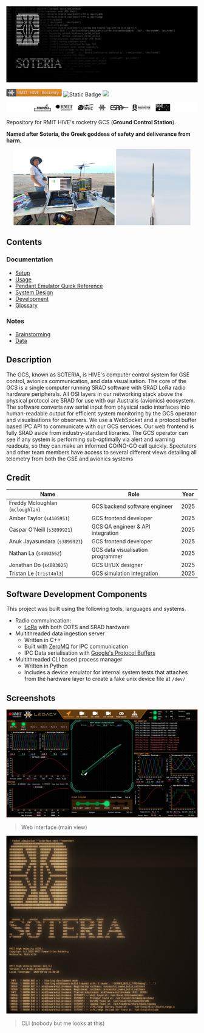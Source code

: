 <img height=200px src="docs/assets/graphical-banner.png">

<p>
    <img src="https://raw.githubusercontent.com/RMIT-Competition-Rocketry/.github/refs/heads/main/assets/hive_badge.svg" height="20rem">
    <img alt="Static Badge" src="https://img.shields.io/badge/status-Deployed_for_IREC-limegreen">
    <img src="https://github.com/RMIT-Competition-Rocketry/GCS/actions/workflows/build_and_test_cpp.yml/badge.svg" height="20rem">
    <!-- <img src="https://img.shields.io/github/v/release/RMIT-Competition-Rocketry/GCS?label=version" height="20rem"> -->
</p>

![banner](docs/assets/banner.png)

Repository for RMIT HIVE's rocketry GCS (**Ground Control Station**). 

**Named after Soteria, the Greek goddess of safety and deliverance from harm.**

<p align="center">
  <img src="docs/assets/serp2launchSetup.jpg" height="200px"/>
  <img src="docs/assets/serp2launch.jpg" height="200px">
</p>

## Contents

### Documentation

- [Setup](docs/setup.md)
- [Usage](docs/usage.md)
- [Pendant Emulator Quick Reference](docs/pendant_emulator.md)
- [System Design](docs/system_design.md)
- [Development](docs/development.md)
- [Glossary](docs/glossary.md)

### Notes

- [Brainstorming](notes/brainstorming.md)
- [Data](notes/data.md)


## Description

The GCS, known as SOTERIA, is HIVE's computer control system for GSE control, avionics communication, and data visualisation. The core of the GCS is a single computer running SRAD software with SRAD LoRa radio hardware peripherals. All OSI layers in our networking stack above the physical protocol are SRAD for use with our Australis (avionics) ecosystem. The software converts raw serial input from physical radio interfaces into human-readable output for efficient system monitoring by the GCS operator and visualisations for observers. We use a WebSocket and a protocol buffer based IPC API to communicate with our GCS services. Our web frontend is fully SRAD aside from industry-standard libraries. The GCS operator can see if any system is performing sub-optimally via alert and warning readouts, so they can make an informed GO/NO-GO call quickly. Spectators and other team members have access to several different views detailing all telemetry from both the GSE and avionics systems

## Credit

| Name | Role | Year |
| --- | --- | --- |
| Freddy Mcloughlan (`mcloughlan`)  | GCS backend software engineer | 2025 |
| Amber Taylor (`s4105951`)  | GCS frontend developer | 2025 |
| Caspar O'Neill (`s3899921`)  | GCS QA engineer & API integration | 2025 |
| Anuk Jayasundara (`s3899921`)  | GCS frontend developer | 2025 |
| Nathan La (`s4003562`)  | GCS data visualisation programmer | 2025 |
| Jonathan Do (`s4003025`)  | GCS UI/UX designer | 2025 |
| Tristan Le (`trist4nl3`) | GCS simulation integration | 2025 |

## Software Development Components

This project was built using the following tools, languages and systems.

- Radio commuincation:
    - [LoRa](https://en.wikipedia.org/wiki/LoRa) with both COTS and SRAD hardware
- Multithreaded data ingestion server
    - Written in C++
    - Built with [ZeroMQ](https://zeromq.org/) for IPC communication
    - IPC Data serialisation with [Google's Protocol Buffers](https://protobuf.dev/)
- Multithreaded CLI based process manager
    - Written in Python
    - Includes a device emulator for internal system tests that attaches from the hardware layer to create a fake unix device file at `/dev/`

## Screenshots

![GUI interface](docs/assets/frontend-example.png)

> Web interface (main view)

![CLI interface](docs/assets/cli.png)

> CLI (nobody but me looks at this)